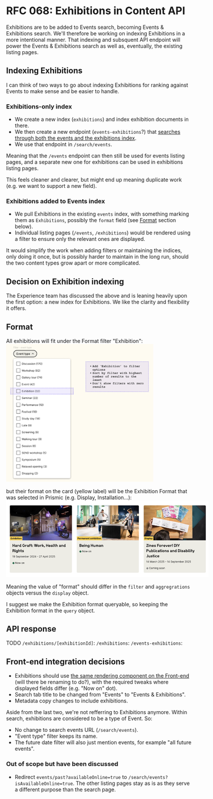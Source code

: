 # RFC 068: Exhibitions in Content API
Exhibitions are to be added to Events search, becoming Events & Exhibitions search. We'll therefore be working on indexing Exhibitions in a more intentional manner. 
That indexing and subsquent API endpoint will power the Events & Exhibitions search as well as, eventually, the existing listing pages.

## Indexing Exhibitions
I can think of two ways to go about indexing Exhibitions for ranking against Events to make sense and be easier to handle.

### Exhibitions-only index
- We create a new index (`exhibitions`) and index exhibition documents in there.
- We then create a new endpoint (`events-exhibitions`?) that [searches through both the events and the exhibitions index](https://www.elastic.co/guide/en/elasticsearch/reference/current/search-multiple-indices.html).
- We use that endpoint in `/search/events`.

Meaning that the `/events` endpoint can then still be used for events listing pages, and a separate new one for exhibitions can be used in exhibitions listing pages.

This feels cleaner and clearer, but might end up meaning duplicate work (e.g. we want to support a new field). 

### Exhibitions added to Events index
- We pull Exhibitions in the existing `events` index, with something marking them as `Exhibitions`, possibly the `format` field (see [Format](#format) section below).
- Individual listing pages (`/events`, `/exhibitions`) would be rendered using a filter to ensure only the relevant ones are displayed.

It would simplify the work when adding filters or maintaining the indices, only doing it once, but is possibly harder to maintain in the long run, should the two content types grow apart or more complicated.

## Decision on Exhibition indexing
The Experience team has discussed the above and is leaning heavily upon the first option: a new index for Exhibitions. We like the clarity and flexibility it offers.


## Format
All exhibitions will fit under the Format filter "Exhibition":
<img src="./event-type-filter.png" alt="Event type filter" style="max-width: 400px;" />

but their format on the card (yellow label) will be the Exhibition Format that was selected in Prismic (e.g. Display, Installation...):
<img src="./exhibition-card.png" alt="Exhibition cards" style="max-width: 550px;" />

Meaning the value of "format" should differ in the `filter` and `aggregrations` objects versus the `display` object.

I suggest we make the Exhibition format queryable, so keeping the Exhibition format in the `query` object.


## API response
TODO
`/exhibitions/[exhibitionId]`:
`/exhibitions`:
`/events-exhibitions`:


## Front-end integration decisions
- Exhibitions should use [the same rendering component on the Front-end](https://github.com/wellcomecollection/wellcomecollection.org/blob/main/content/webapp/components/EventsSearchResults/index.tsx) (will there be renaming to do?), with the required tweaks where displayed fields differ (e.g. "Now on" dot).
- Search tab title to be changed from "Events" to "Events & Exhibitions".
- Metadata copy changes to include exhibitions.

Aside from the last two, we're not refferring to Exhibitions anymore. Within search, exhibitions are considered to be a type of Event. So:
- No change to search events URL (`/search/events`).
- "Event type" filter keeps its name.
- The future date filter will also just mention events, for example "all future events".


### Out of scope but have been discussed
- Redirect `events/past?availableOnline=true` to `/search/events?isAvailableOnline=true`. The other listing pages stay as is as they serve a different purpose than the search page.